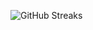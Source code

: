 ![GitHub Streaks](https://github-streaks-mqc9.onrender.com/streak/happilli/image?theme=midnight&cache_bust=1743637752&lang=ja)
